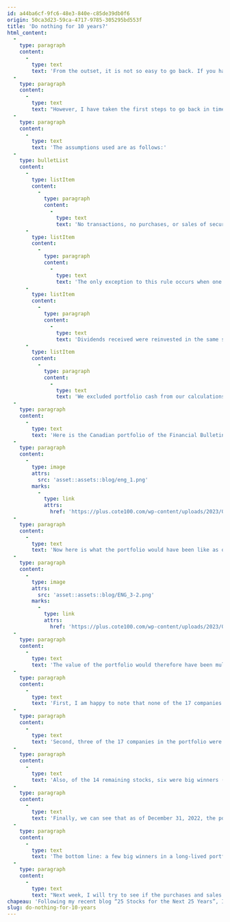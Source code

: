```yaml
---
id: a44ba6cf-9fc6-48e3-840e-c85de39db0f6
origin: 50ca3d23-59ca-4717-9785-305295bd553f
title: 'Do nothing for 10 years?'
html_content:
  -
    type: paragraph
    content:
      -
        type: text
        text: 'From the outset, it is not so easy to go back. If you had a portfolio 30 years ago, it’s a good bet that many of the companies in the portfolio from that time disappeared afterwards, either the company was bought (takeover) or the company went bankrupt. In both cases, it becomes difficult to go back in time to obtain precise data.'
  -
    type: paragraph
    content:
      -
        type: text
        text: "However, I have taken the first steps to go back in time using the example of the portfolio of the COTE\_100 Financial Bulletin, which has existed since 1988. First, I used the Canadian portfolio of the COTE 100 Financial Bulletin as of December 31, 2012. The reason is that it significantly simplifies the exercise. I also believe this is a good sampling that gives a good idea of what the portfolio would have been doing for 10 years."
  -
    type: paragraph
    content:
      -
        type: text
        text: 'The assumptions used are as follows:'
  -
    type: bulletList
    content:
      -
        type: listItem
        content:
          -
            type: paragraph
            content:
              -
                type: text
                text: 'No transactions, no purchases, or sales of securities for 10 years.'
      -
        type: listItem
        content:
          -
            type: paragraph
            content:
              -
                type: text
                text: 'The only exception to this rule occurs when one of the securities in the portfolio is acquired through a takeover bid. In such a case, we have assumed that the proceeds from the sale of the security will have been reinvested in the same month in the remaining securities in the portfolio according to the weightings of each security at that precise moment.'
      -
        type: listItem
        content:
          -
            type: paragraph
            content:
              -
                type: text
                text: 'Dividends received were reinvested in the same security.'
      -
        type: listItem
        content:
          -
            type: paragraph
            content:
              -
                type: text
                text: 'We excluded portfolio cash from our calculations, which represented 7%.'
  -
    type: paragraph
    content:
      -
        type: text
        text: 'Here is the Canadian portfolio of the Financial Bulletin as of December 31, 2012 (excluding cash).'
  -
    type: paragraph
    content:
      -
        type: image
        attrs:
          src: 'asset::assets::blog/eng_1.png'
        marks:
          -
            type: link
            attrs:
              href: 'https://plus.cote100.com/wp-content/uploads/2023/06/eng_1.png'
  -
    type: paragraph
    content:
      -
        type: text
        text: 'Now here is what the portfolio would have been like as of December 31, 2022, if we had followed the guidelines listed above:'
  -
    type: paragraph
    content:
      -
        type: image
        attrs:
          src: 'asset::assets::blog/ENG_3-2.png'
        marks:
          -
            type: link
            attrs:
              href: 'https://plus.cote100.com/wp-content/uploads/2023/06/ENG_3-2.png'
  -
    type: paragraph
    content:
      -
        type: text
        text: 'The value of the portfolio would therefore have been multiplied by nearly 3.15, which translates into a compound annual return of 12.2%, an excellent return!'
  -
    type: paragraph
    content:
      -
        type: text
        text: 'First, I am happy to note that none of the 17 companies in the portfolio as of December 31, 2022, have gone bankrupt! I believe this is because we have always concentrated our investments in companies that are profitable and in good financial health.'
  -
    type: paragraph
    content:
      -
        type: text
        text: 'Second, three of the 17 companies in the portfolio were subject to takeover bids during the period: Astral Media, Atrium Innovations and TIO Networks.'
  -
    type: paragraph
    content:
      -
        type: text
        text: 'Also, of the 14 remaining stocks, six were big winners (300% or more), two were bad investments (negative return), while the rest (six) generated ordinary returns.'
  -
    type: paragraph
    content:
      -
        type: text
        text: 'Finally, we can see that as of December 31, 2022, the portfolio would have been somewhat unbalanced. For example, the weight of the portfolio in the Enghouse stock would be 24% and that of Couche-Tard 14.0%. These are most likely weights that are too high for the majority of investors.'
  -
    type: paragraph
    content:
      -
        type: text
        text: 'The bottom line: a few big winners in a long-lived portfolio will more than make up for the few losing stocks. There is no need to trade too much – the only reason for doing so should be with the objective of keeping its winners and getting rid of stocks from companies that don’t deliver the goods.'
  -
    type: paragraph
    content:
      -
        type: text
        text: "Next week, I will try to see if the purchases and sales we have made over the past 10 years in the COTE\_100 Financial Letter portfolio have added value… or not."
chapeau: 'Following my recent blog “25 Stocks for the Next 25 Years”, I received an interesting question from a reader: “What would have happened to one of your portfolios if you had done nothing for 10, 20 or 30 years?”'
slug: do-nothing-for-10-years
---
```

